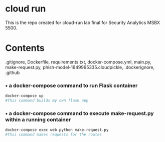 # cloud run
This is the repo created for cloud-run lab final for Security Analytics MSBX 5500.

# Contents
.gitignore, Dockerfile, requirements.txt, docker-compose.yml, main.py, make-request.py, phish-model-1649995335.cloudpickle, .dockerignore, .github

### • a docker-compose command to run Flask container
```bash
docker-compose up
#This command builds my own flask app
```

### • a docker-compose command to execute make-request.py within a running container
```bash
docker-compose exec web python make-request.py
#This command makes requests for the routes
```
